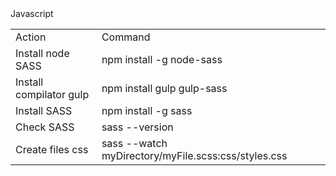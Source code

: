 <!DOCTYPE html>
<html>
<body>
    <div>Javascript</div>
    <div>
        <table>
            <tr>
                <td>Action</td>
                <td>Command</td>
            </tr>
            <tr>
                <td>Install node SASS</td>
                <td>npm install -g node-sass</td>
            </tr>
            <tr>
              <td>Install compilator gulp</td>
              <td>npm install gulp gulp-sass</td>
            </tr>
            <tr>
                <td>Install SASS</td>
                <td>npm install -g sass</td>
            </tr>
            <tr>
                <td>Check SASS</td>
                <td>sass --version</td>
            </tr>
            <tr>
              <td>Create files css</td>
              <td>sass --watch myDirectory/myFile.scss:css/styles.css</td>
            </tr>
        </table>
    </div>
<body>
</html>
